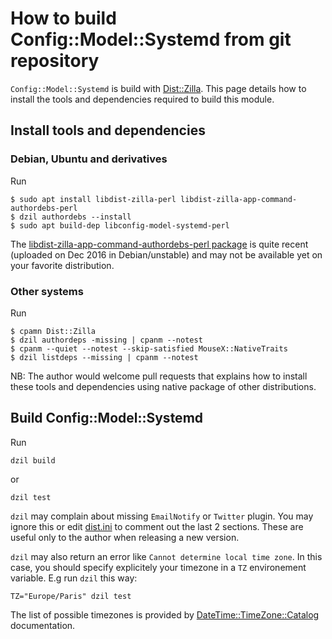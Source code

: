# How to build Config::Model::Systemd from git repository

`Config::Model::Systemd` is build with [Dist::Zilla](http://dzil.org/). This
page details how to install the tools and dependencies required to
build this module.

## Install tools and dependencies

### Debian, Ubuntu and derivatives

Run

    $ sudo apt install libdist-zilla-perl libdist-zilla-app-command-authordebs-perl
    $ dzil authordebs --install
    $ sudo apt build-dep libconfig-model-systemd-perl

The [libdist-zilla-app-command-authordebs-perl package](https://tracker.debian.org/pkg/libdist-zilla-app-command-authordebs-perl) is quite recent (uploaded on Dec 2016 in Debian/unstable) 
and may not be available yet on your favorite distribution.

### Other systems

Run 

    $ cpamn Dist::Zilla
    $ dzil authordeps -missing | cpanm --notest
    $ cpanm --quiet --notest --skip-satisfied MouseX::NativeTraits
    $ dzil listdeps --missing | cpanm --notest

NB: The author would welcome pull requests that explains how to
install these tools and dependencies using native package of other
distributions.

## Build Config::Model::Systemd

Run

    dzil build 

or 

    dzil test

`dzil` may complain about missing `EmailNotify` or `Twitter`
plugin. You may ignore this or edit [dist.ini](dist.ini) to comment
out the last 2 sections. These are useful only to the author when
releasing a new version.


`dzil` may also return an error like `Cannot determine local time
zone`. In this case, you should specify explicitely your timezone in
a `TZ` environement variable. E.g run `dzil` this way:

    TZ="Europe/Paris" dzil test

The list of possible timezones is provided by
[DateTime::TimeZone::Catalog](https://metacpan.org/pod/DateTime::TimeZone::Catalog)
documentation.
